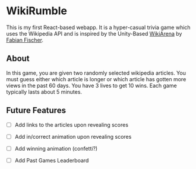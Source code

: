 # WikiRumble

This is my first React-based webapp. It is a hyper-casual trivia game which uses the Wikipedia API and is inspired by the Unity-Based [WikiArena](https://ludokultur.itch.io/wikiarena) by [Fabian Fischer](https://ludokultur.de/).

## About
In this game, you are given two randomly selected wikipedia articles. You must guess either which article is longer or which article has gotten more views in the past 60 days. You have 3 lives to get 10 wins. Each game typically lasts about 5 minutes.

## Future Features

- [ ] Add links to the articles upon revealing scores
- [ ] Add in/correct animation upon revealing scores
- [ ] Add winning animation (confetti?)
- [ ] Add Past Games Leaderboard

